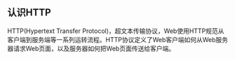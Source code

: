 <!-- ---
title: 计算机网络系列之HTTP基础
date: 2022-10-17
tags: 计算机网络
set: Network
--- -->

## 认识HTTP

HTTP(Hypertext Transfer Protocol)，超文本传输协议，Web使用HTTP规范从客户端到服务端等一系列运转流程。HTTP协议定义了Web客户端如何从Web服务器请求Web页面，以及服务器如何把Web页面传送给客户端。